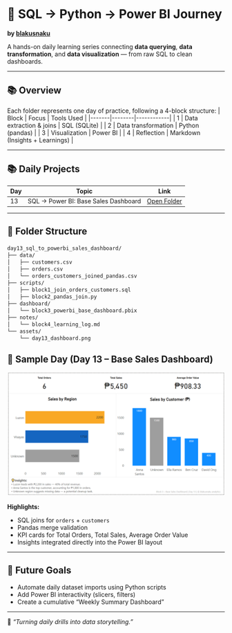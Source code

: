 # 🧩 SQL → Python → Power BI Journey
**by [blakusnaku](https://github.com/blakusnaku)**

A hands-on daily learning series connecting **data querying**, **data transformation**, and **data visualization** — from raw SQL to clean dashboards.

---

## 📚 Overview
Each folder represents one day of practice, following a 4-block structure:
| Block | Focus | Tools Used |
|-------|--------|------------|
| 1 | Data extraction & joins | SQL (SQLite) |
| 2 | Data transformation | Python (pandas) |
| 3 | Visualization | Power BI |
| 4 | Reflection | Markdown (Insights + Learnings) |

---

## 📚 Daily Projects

| Day | Topic | Link |
|-----|--------|------|
| 13 | SQL → Power BI: Base Sales Dashboard | [Open Folder](day13_sql_to_powerbi_sales_dashboard/) |

---


## 🧱 Folder Structure
```
day13_sql_to_powerbi_sales_dashboard/
├── data/
│   ├── customers.csv
│   ├── orders.csv
│   └── orders_customers_joined_pandas.csv
├── scripts/
│   ├── block1_join_orders_customers.sql
│   ├── block2_pandas_join.py
├── dashboard/
│   └── block3_powerbi_base_dashboard.pbix
├── notes/
│   └── block4_learning_log.md
└── assets/
    └── day13_dashboard.png
```
## 🧠 Sample Day (Day 13 – Base Sales Dashboard)
![Dashboard Preview](day13_sql_to_powerbi_sales_dashboard/assets/day13_dashboard.png)

**Highlights:**
- SQL joins for `orders` + `customers`
- Pandas merge validation
- KPI cards for Total Orders, Total Sales, Average Order Value
- Insights integrated directly into the Power BI layout

---

## 🔗 Future Goals
- Automate daily dataset imports using Python scripts  
- Add Power BI interactivity (slicers, filters)  
- Create a cumulative “Weekly Summary Dashboard”  

---

💬 *“Turning daily drills into data storytelling.”*  

